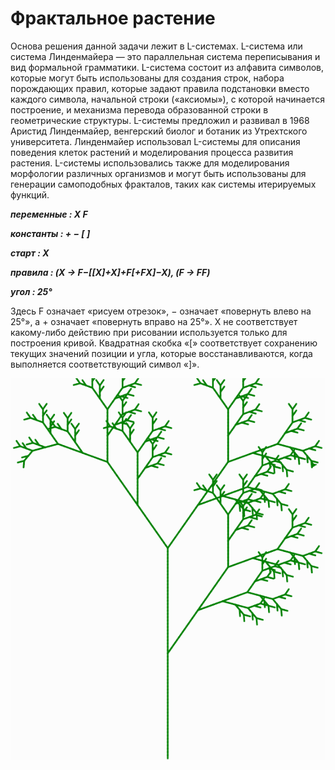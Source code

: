# Фрактальное растение #

Основа решения данной задачи лежит в L-системах. L-система или система Линденмайера — это параллельная система переписывания и вид формальной грамматики. L-система состоит из алфавита символов, которые могут быть использованы для создания строк, набора порождающих правил, которые задают правила подстановки вместо каждого символа, начальной строки («аксиомы»), с которой начинается построение, и механизма перевода образованной строки в геометрические структуры. L-системы предложил и развивал в 1968 Аристид Линденмайер, венгерский биолог и ботаник из Утрехтского университета. Линденмайер использовал L-системы для описания поведения клеток растений и моделирования процесса развития растения. L-системы использовались также для моделирования морфологии различных организмов и могут быть использованы для генерации самоподобных фракталов, таких как системы итерируемых функций.

   ***переменные : X F***
   
   ***константы : + − [ ]***
   
   ***старт  : X***
   
   ***правила  : (X → F−[[X]+X]+F[+FX]−X), (F → FF)***
   
   ***угол  : 25°***

Здесь F означает «рисуем отрезок», − означает «повернуть влево на 25°», а + означает «повернуть вправо на 25°». X не соответствует какому-либо действию при рисовании используется только для построения кривой. Квадратная скобка «[» соответствует сохранению текущих значений позиции и угла, которые восстанавливаются, когда выполняется соответствующий символ «]». 

![image](https://github.com/Garmonik/Fractal/blob/main/04.Plant/pic.png)
